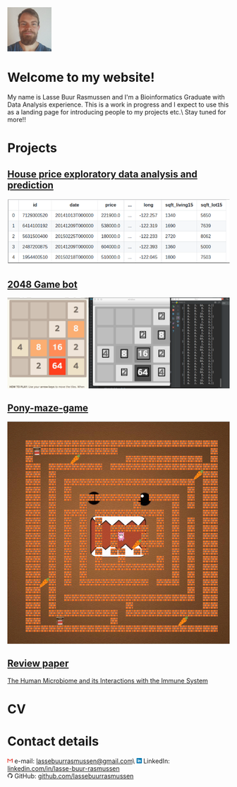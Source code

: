 <img src="images/cv_photo.jpeg" height="100">

# Welcome to my website!
My name is Lasse Buur Rasmussen and I'm a Bioinformatics Graduate with Data Analysis experience.
This is a work in progress and I expect to use this as a landing page for introducing people to my projects etc.\\
Stay tuned for more!!

# Projects
## [House price exploratory data analysis and prediction](https://github.com/lassebuurrasmussen/house_sales_prediction)
![](images/house_csv_head.png)

## [2048 Game bot](https://github.com/lassebuurrasmussen/2048_game_bot)
![](images/running_screen_shot.png)

## [Pony-maze-game](https://github.com/lassebuurrasmussen/Pony-maze-game)
![](images/pony_game_screenshot.png)

## [Review paper](https://github.com/lassebuurrasmussen/bachelor_project/blob/master/Bachelor_project.pdf)
[The Human Microbiome and its Interactions with the Immune System](https://github.com/lassebuurrasmussen/bachelor_project/blob/master/Bachelor_project.pdf)

# CV
<object data="CV.pdf" type="application/pdf" width="600px" height="1710px"></object>

# Contact details
<img src="images/gmail_logo.png" height="12"> e-mail: <a href="mailto:lassebuurrasmussen@gmail.com">lassebuurrasmussen@gmail.com</a>\\
<img src="images/square-linkedin-256.png" height="12"> LinkedIn: [linkedin.com/in/lasse-buur-rasmussen](https://www.linkedin.com/in/lasse-buur-rasmussen/)  
<img src="images/github_logo.png" height="12"> GitHub: [github.com/lassebuurrasmussen](https://github.com/lassebuurrasmussen)  
